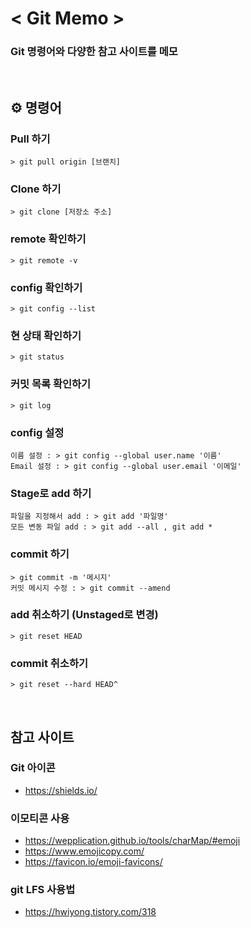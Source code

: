 # < Git Memo >
### Git 명령어와 다양한 참고 사이트를 메모

<br>

## ⚙️ 명령어

### Pull 하기
```
> git pull origin [브랜치]
```

### Clone 하기
```
> git clone [저장소 주소]
```

### remote 확인하기
```
> git remote -v
```

### config 확인하기
```
> git config --list
```

### 현 상태 확인하기
```
> git status
```

### 커밋 목록 확인하기
```
> git log
```

### config 설정
```
이름 설정 : > git config --global user.name '이름'
Email 설정 : > git config --global user.email '이메일'
```

### Stage로 add 하기
```
파일을 지정해서 add : > git add '파일명'
모든 변동 파일 add : > git add --all , git add *
```

### commit 하기
```
> git commit -m '메시지'
커밋 메시지 수정 : > git commit --amend
```

### add 취소하기 (Unstaged로 변경)
```
> git reset HEAD
```

### commit 취소하기
```
> git reset --hard HEAD^
```

<br>

## 참고 사이트

### Git 아이콘
- https://shields.io/

### 이모티콘 사용
- https://wepplication.github.io/tools/charMap/#emoji
- https://www.emojicopy.com/
- https://favicon.io/emoji-favicons/

### git LFS 사용법
- https://hwiyong.tistory.com/318

